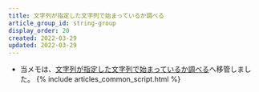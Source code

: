 ```yaml
---
title: 文字列が指定した文字列で始まっているか調べる
article_group_id: string-group
display_order: 20
created: 2022-03-29
updated: 2022-03-29
---
```

- 当メモは、[文字列が指定した文字列で始まっているか調べる](https://thinktwice.tech/it/reverse_resolution/checks_if_a_string_begins_with_a_specified_string/)へ移管しました。
{% include articles_common_script.html %}
